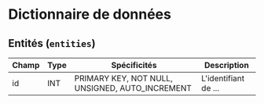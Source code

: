 # Dictionnaire de données

## Entités (`entities`)

|Champ|Type|Spécificités|Description|
|-|-|-|-|
|id|INT|PRIMARY KEY, NOT NULL, UNSIGNED, AUTO_INCREMENT|L'identifiant de ...|
